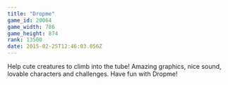 ```yaml
---
title: "Dropme"
game_id: 20064
game_width: 786
game_height: 874
rank: 13500
date: 2015-02-25T12:46:03.056Z
---
```

Help cute creatures to climb into the tube! Amazing graphics, nice sound, lovable characters and challenges. Have fun with Dropme!